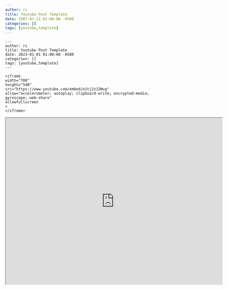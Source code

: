 ```yaml
---
author: rs
title: Youtube Post Template
date: 1987-07-21 01:00:00 -0500 
categories: []
tags: [youtube,template] 
---
```



```code
---
author: rs
title: Youtube Post Template
date: 2023-01-01 01:00:00 -0500 
categories: []
tags: [youtube,template] 
---

<iframe 
width="700" 
height="540" 
src="https://www.youtube.com/embed/o1tj2zJ2Wvg" 
allow="accelerometer; autoplay; clipboard-write; encrypted-media; gyroscope; web-share" 
allowfullscreen
>
</iframe>
```


<iframe 
width="700" 
height="540" 
src="https://www.youtube.com/embed/o1tj2zJ2Wvg" 
allow="accelerometer; autoplay; clipboard-write; encrypted-media; gyroscope; web-share" 
allowfullscreen
>
</iframe>